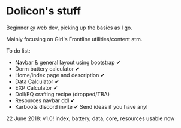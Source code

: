 ﻿# Dolicon's stuff

Beginner @ web dev, picking up the basics as I go.

Mainly focusing on Girl's Frontline utilities/content atm.


To do list:
- Navbar & general layout using bootstrap ✔
- Dorm battery calculator ✔
- Home/index page and description ✔
- Data Calculator ✔
- EXP Calculator ✔
- Doll/EQ crafting recipe (dropped/TBA)
- Resources navbar ddl ✔
- Karboots discord invite ✔
Send ideas if you have any!

22 June 2018:
v1.0! index, battery, data, core, resources usable now